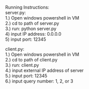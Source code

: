 Running Instructions:\
server.py:\
1.) Open windows powershell in VM\
2.) cd to path of server.py\
3.) run: python server.py\
4) input IP address: 0.0.0.0\
5) input port: 12345

client.py:\
1.) Open windows powershell in VM\
2.) cd to path of client.py\
3.) run: client.py\
4.) input external IP address of server\
5.) input port: 12345\
6.) input query number: 1, 2, or 3


